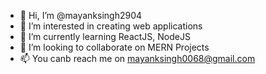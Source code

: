 - 👋 Hi, I’m @mayanksingh2904
- 👀 I’m interested in creating web applications
- 🌱 I’m currently learning ReactJS, NodeJS
- 💞️ I’m looking to collaborate on MERN Projects
- 📫 You canb reach me on mayanksingh0068@gmail.com

<!---
mayanksingh2904/mayanksingh2904 is a ✨ special ✨ repository because its `README.md` (this file) appears on your GitHub profile.
You can click the Preview link to take a look at your changes.
--->
